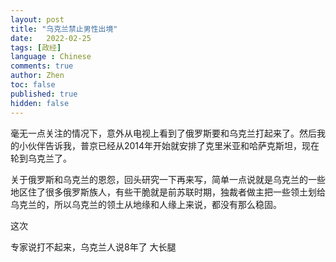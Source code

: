 ```yaml
---
layout: post
title: "乌克兰禁止男性出境"
date:   2022-02-25
tags: [政经]
language : Chinese
comments: true
author: Zhen
toc: false
published: true
hidden: false
---
```

毫无一点关注的情况下，意外从电视上看到了俄罗斯要和乌克兰打起来了。然后我的小伙伴告诉我，普京已经从2014年开始就安排了克里米亚和哈萨克斯坦，现在轮到乌克兰了。

关于俄罗斯和乌克兰的恩怨，回头研究一下再来写，简单一点说就是乌克兰的一些地区住了很多俄罗斯族人，有些干脆就是前苏联时期，独裁者做主把一些领土划给乌克兰的，所以乌克兰的领土从地缘和人缘上来说，都没有那么稳固。

这次

专家说打不起来，乌克兰人说8年了
大长腿
<!--stackedit_data:
eyJoaXN0b3J5IjpbMTU3NTQxNzAzMl19
-->